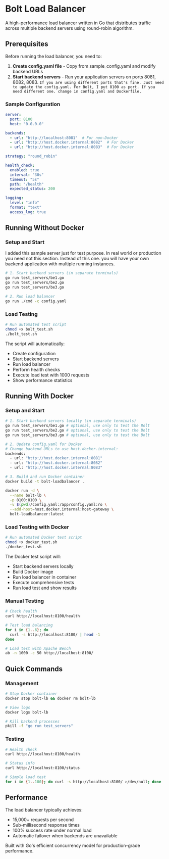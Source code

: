 # Bolt Load Balancer

A high-performance load balancer written in Go that distributes traffic across multiple backend servers using round-robin algorithm.

## Prerequisites

Before running the load balancer, you need to:

1. **Create config.yaml file** - Copy from sample_config.yaml and modify backend URLs
2. **Start backend servers** - Run your application servers on ports 8081, 8082, 8083. `If you are using different ports that's fine. Just need to update the config.yaml. For Bolt, I put 8100 as port. If you need different one. change in config.yaml and Dockerfile. `

### Sample Configuration

```yaml
server:
  port: 8100
  host: "0.0.0.0"

backends:
  - url: "http://localhost:8081"  # For non-Docker
  - url: "http://host.docker.internal:8082"  # For Docker  
  - url: "http://host.docker.internal:8083"  # For Docker

strategy: "round_robin"

health_check:
  enabled: true
  interval: "30s"
  timeout: "5s"
  path: "/health"
  expected_status: 200

logging:
  level: "info"
  format: "text"
  access_log: true
```

## Running Without Docker

### Setup and Start
I added this sample server just for test purpose. In real world or production you need not this section. Instead of this one. you will have your own backend application with multiple running instances.
```bash
# 1. Start backend servers (in separate terminals)
go run test_servers/be1.go
go run test_servers/be2.go  
go run test_servers/be3.go

# 2. Run load balancer
go run ./cmd -c config.yaml
```

### Load Testing
```bash
# Run automated test script
chmod +x bolt_test.sh
./bolt_test.sh
```

The script will automatically:
- Create configuration
- Start backend servers  
- Run load balancer
- Perform health checks
- Execute load test with 1000 requests
- Show performance statistics

## Running With Docker

### Setup and Start
```bash
# 1. Start backend servers locally (in separate terminals)
go run test_servers/be1.go # optional, use only to test the Bolt
go run test_servers/be2.go # optional, use only to test the Bolt
go run test_servers/be3.go # optional, use only to test the Bolt

# 2. Update config.yaml for Docker
# Change backend URLs to use host.docker.internal:
backends:
  - url: "http://host.docker.internal:8081"
  - url: "http://host.docker.internal:8082" 
  - url: "http://host.docker.internal:8083"

# 3. Build and run Docker container
docker build -t bolt-loadbalancer .

docker run -d \
  --name bolt-lb \
  -p 8100:8100 \
  -v $(pwd)/config.yaml:/app/config.yaml:ro \
  --add-host=host.docker.internal:host-gateway \
  bolt-loadbalancer:latest
```

### Load Testing with Docker
```bash
# Run automated Docker test script
chmod +x docker_test.sh
./docker_test.sh
```

The Docker test script will:
- Start backend servers locally
- Build Docker image
- Run load balancer in container
- Execute comprehensive tests
- Run load test and show results

### Manual Testing
```bash
# Check health
curl http://localhost:8100/health

# Test load balancing  
for i in {1..6}; do
  curl -s http://localhost:8100/ | head -1
done

# Load test with Apache Bench
ab -n 1000 -c 50 http://localhost:8100/
```

## Quick Commands

### Management
```bash
# Stop Docker container
docker stop bolt-lb && docker rm bolt-lb

# View logs
docker logs bolt-lb

# Kill backend processes
pkill -f "go run test_servers"
```

### Testing
```bash
# Health check
curl http://localhost:8100/health

# Status info  
curl http://localhost:8100/status

# Simple load test
for i in {1..100}; do curl -s http://localhost:8100/ >/dev/null; done
```

## Performance

The load balancer typically achieves:
- 15,000+ requests per second
- Sub-millisecond response times
- 100% success rate under normal load
- Automatic failover when backends are unavailable

Built with Go's efficient concurrency model for production-grade performance.